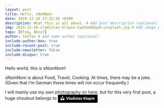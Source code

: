```yaml
---
layout: post
title: Hello, sNomNom!
date: 2019-12-26 13:32:20 +0300
description: What this is all about. # Add post description (optional)
img: 2019-12-26-vladislav-klapin-SymZoeE8quA-unsplash.jpg # Add image post (optional)
tags: [Blog, About]
author: Stefan # Add name author (optional)
include-author-box: true
include-recent-post: true
include-newsletter: false
include-disqus: true
---
```

Hello world, this is sNomNom!

sNomNom is about Food, Travel, Cooking. At times, there may be a joke. (Given that I'm German these times will not occur frequently.)

I will mainly use my own photography on here, but for this very first post, a huge shoutout belongs to <a style="background-color:black;color:white;text-decoration:none;padding:4px 6px;font-family:-apple-system, BlinkMacSystemFont, &quot;San Francisco&quot;, &quot;Helvetica Neue&quot;, Helvetica, Ubuntu, Roboto, Noto, &quot;Segoe UI&quot;, Arial, sans-serif;font-size:12px;font-weight:bold;line-height:1.2;display:inline-block;border-radius:3px" href="https://unsplash.com/@lemonvlad?utm_medium=referral&amp;utm_campaign=photographer-credit&amp;utm_content=creditBadge" target="_blank" rel="noopener noreferrer" title="Download free do whatever you want high-resolution photos from Vladislav Klapin"><span style="display:inline-block;padding:2px 3px"><svg xmlns="http://www.w3.org/2000/svg" style="height:12px;width:auto;position:relative;vertical-align:middle;top:-2px;fill:white" viewBox="0 0 32 32"><title>unsplash-logo</title><path d="M10 9V0h12v9H10zm12 5h10v18H0V14h10v9h12v-9z"></path></svg></span><span style="display:inline-block;padding:2px 3px">Vladislav Klapin</span></a>. 
